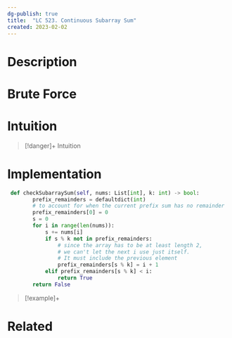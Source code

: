 ```yaml
---
dg-publish: true
title:  "LC 523. Continuous Subarray Sum"
created: 2023-02-02
---
```



# Description

# Brute Force
# Intuition

>[!danger]+ Intuition

# Implementation
```python
 def checkSubarraySum(self, nums: List[int], k: int) -> bool:
        prefix_remainders = defaultdict(int)
        # to account for when the current prefix sum has no remainder
        prefix_remainders[0] = 0
        s = 0
        for i in range(len(nums)):
            s += nums[i]
            if s % k not in prefix_remainders:
                # since the array has to be at least length 2, 
                # we can't let the next i use just itself. 
                # It must include the previous element
                prefix_remainders[s % k] = i + 1
            elif prefix_remainders[s % k] < i:
                return True
        return False
```

>[!example]+ 


# Related
